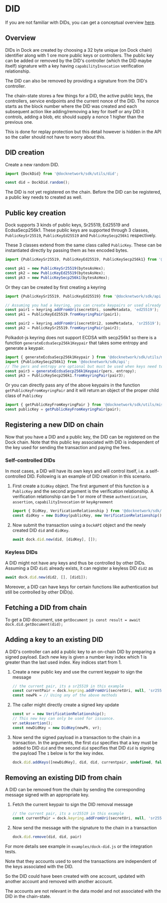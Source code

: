 # DID

If you are not familiar with DIDs, you can get a conceptual overview [here](./concepts_did.md).

## Overview
DIDs in Dock are created by choosing a 32 byte unique (on Dock chain) identifier along with 1 ore more public keys or controllers.
The public key can be added or removed by the DID's controller (which the DID maybe itself) signature with a key having
`capabilityInvocation` verification relationship.

The DID can also be removed by providing a signature from the DID's controller.

The chain-state stores a few things for a DID, the active public keys, the controllers, service endpoints and the current nonce
of the DID. The nonce starts as the block number where the DID was created and each subsequent action like adding/removing a key
for itself or any DID it controls, adding a blob, etc should supply a nonce 1 higher than the previous one.

This is done for replay protection but this detail however is hidden in the API so the caller should not have to worry about this.

## DID creation
Create a new random DID.
```js
import {DockDid} from '@docknetwork/sdk/utils/did';

const did = DockDid.random();
```

The DID is not yet registered on the chain. Before the DID can be registered, a public key needs to created as well.

## Public key creation
Dock supports 3 kinds of public keys, Sr25519, Ed25519 and EcdsaSecp256k1. These public keys are supported
through 3 classes, `PublicKeySr25519`, `PublicKeyEd25519` and `PublicKeySecp256k1` respectively.

These 3 classes extend from the same class called `PublicKey`. These can be instantiated directly by passing them as hex
encoded bytes.

```js
import {PublicKeySr25519, PublicKeyEd25519, PublicKeySecp256k1} from '@docknetwork/sdk/api';

const pk1 = new PublicKeySr25519(bytesAsHex);
const pk2 = new PublicKeyEd25519(bytesAsHex);
const pk3 = new PublicKeySecp256k1(bytesAsHex);
```

Or they can be created by first creating a keyring
```js
import {PublicKeySr25519, PublicKeyEd25519} from '@docknetwork/sdk/api';

// Assuming you had a keyring, you can create keypairs or used already created keypairs
const pair1 = keyring.addFromUri(secretUri, someMetadata, 'ed25519');
const pk1 = PublicKeyEd25519.fromKeyringPair(pair1);

const pair2 = keyring.addFromUri(secretUri2, someMetadata, 'sr25519');
const pk2 = PublicKeySr25519.fromKeyringPair(pair2);

```

Polkadot-js keyring does not support ECDSA with secp256k1 so there is a function `generateEcdsaSecp256k1Keypair` that
takes some entropy and generate a keypair.
```js
import { generateEcdsaSecp256k1Keypair } from '@docknetwork/sdk/utils/misc';
import {PublicKeySecp256k1} from '@docknetwork/sdk/api';
// The pers and entropy are optional but must be used when keys need to be deterministic
const pair3 = generateEcdsaSecp256k1Keypair(pers, entropy);
const pk3 = PublicKeySecp256k1.fromKeyringPair(pair3);
```

Or you can directly pass any of the above keypairs in the function `getPublicKeyFromKeyringPair` and it will return an
object of the proper child class of `PublicKey`
```js
import { getPublicKeyFromKeyringPair } from '@docknetwork/sdk/utils/misc';
const publicKey = getPublicKeyFromKeyringPair(pair);
```

## Registering a new DID on chain
Now that you have a DID and a public key, the DID can be registered on the Dock chain. Note that this public key associated
with DID is independent of the key used for sending the transaction and paying the fees.

### Self-controlled DIDs

In most cases, a DID will have its own keys and will control itself, i.e. a self-controlled DID. Following is an example of DID creation in this scenario.

1. First create a `DidKey` object. The first argument of this function is a `PublicKey` and the second argument is
the verification relationship. A verification relationship can be 1 or more of these `authentication`, `assertion`, `capabilityInvocation` or `keyAgreement`

    ```js
    import { DidKey, VerificationRelationship } from '@docknetwork/sdk/public-keys';
    const didKey = new DidKey(publicKey, new VerificationRelationship());
    ```

2. Now submit the transaction using a `DockAPI` object and the newly created DID `did` and `didKey`.
    ```js
    await dock.did.new(did, [didKey], []);
    ```

### Keyless DIDs

A DID might not have any keys and thus be controlled by other DIDs. Assuming a DID `did1` already exists, it can register a
keyless DID `did2` as
  ```js
  await dock.did.new(did2, [], [did1]);
  ```

Moreover, a DID can have keys for certain functions like authentication but still be controlled by other DID(s).

## Fetching a DID from chain
To get a DID document, use `getDocument`
    ```js
    const result = await dock.did.getDocument(did);
    ```

## Adding a key to an existing DID
A DID's controller can add a public key to an on-chain DID by preparing a signed payload. Each new key is given a number key index
which 1 is greater than the last used index. Key indices start from 1.
1. Create a new public key and use the current keypair to sign the message
    ```js
    // the current pair, its a sr25519 in this example
    const currentPair = dock.keyring.addFromUri(secretUri, null, 'sr25519');
    const newPk = // Using any of the above methods
    ```
1. The caller might directly create a signed key update
    ```js
    const vr = new VerificationRelationship();
    // This new key can only be used for issuance.
    vr.setAssertion();
    const newDidKey = new DidKey(newPk, vr);
    ```
1. Now send the signed payload in a transaction to the chain in a transaction.
   In the arguments, the first `did` specifies that a key must be added to DID `did` and the second `did` specifies that DID `did` is signing the payload
   The `1` below is for the key index.
    ```js
    dock.did.addKeys([newDidKey], did, did, currentpair, undefined, false);
    ```

## Removing an existing DID from chain
A DID can be removed from the chain by sending the corresponding message signed with an appropriate key.
1. Fetch the current keypair to sign the DID removal message
    ```js
    // the current pair, its a sr25519 in this example
    const currentPair = dock.keyring.addFromUri(secretUri, null, 'sr25519');
    ```
1. Now send the message with the signature to the chain in a transaction
   ```js
   dock.did.remove(did, did, pair)
   ```

For more details see example in `examples/dock-did.js` or the integration tests.


Note that they accounts used to send the transactions are independent of the keys associated with the DID.

So the DID could have been created with one account, updated with another account and removed with another account.

The accounts are not relevant in the data model and not associated with the DID in the chain-state.
